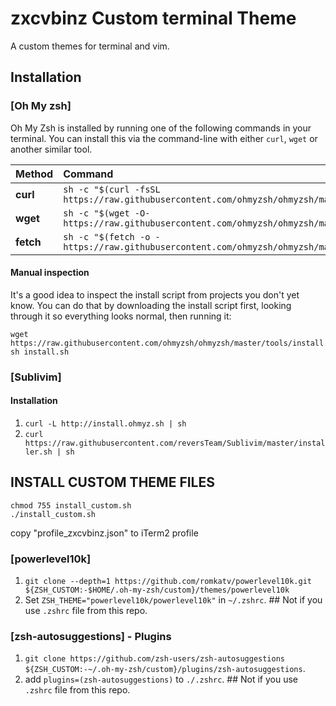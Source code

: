 # zxcvbinz Custom terminal Theme
A custom themes for terminal and vim.
## Installation
### [Oh My zsh]

Oh My Zsh is installed by running one of the following commands in your terminal. You can install this via the command-line with either `curl`, `wget` or another similar tool.

| Method    | Command                                                                                           |
|:----------|:--------------------------------------------------------------------------------------------------|
| **curl**  | `sh -c "$(curl -fsSL https://raw.githubusercontent.com/ohmyzsh/ohmyzsh/master/tools/install.sh)"` |
| **wget**  | `sh -c "$(wget -O- https://raw.githubusercontent.com/ohmyzsh/ohmyzsh/master/tools/install.sh)"`   |
| **fetch** | `sh -c "$(fetch -o - https://raw.githubusercontent.com/ohmyzsh/ohmyzsh/master/tools/install.sh)"` |

#### Manual inspection

It's a good idea to inspect the install script from projects you don't yet know. You can do
that by downloading the install script first, looking through it so everything looks normal,
then running it:
```shell
wget https://raw.githubusercontent.com/ohmyzsh/ohmyzsh/master/tools/install.sh
sh install.sh
```
### [Sublivim]
#### Installation 
1.  `curl -L http://install.ohmyz.sh | sh`
2.	`curl https://raw.githubusercontent.com/reversTeam/Sublivim/master/installer.sh | sh`
## INSTALL CUSTOM THEME FILES 
```shell
chmod 755 install_custom.sh
./install_custom.sh 
```
copy "profile_zxcvbinz.json" to iTerm2 profile
### [powerlevel10k]
1. `git clone --depth=1 https://github.com/romkatv/powerlevel10k.git ${ZSH_CUSTOM:-$HOME/.oh-my-zsh/custom}/themes/powerlevel10k`
2. Set `ZSH_THEME="powerlevel10k/powerlevel10k"` in `~/.zshrc`. ## Not if you use `.zshrc` file from this repo.

### [zsh-autosuggestions] - Plugins

1. `git clone https://github.com/zsh-users/zsh-autosuggestions ${ZSH_CUSTOM:-~/.oh-my-zsh/custom}/plugins/zsh-autosuggestions`.
2. add `plugins=(zsh-autosuggestions)` to `./.zshrc`. ## Not if you use `.zshrc` file from this repo.

